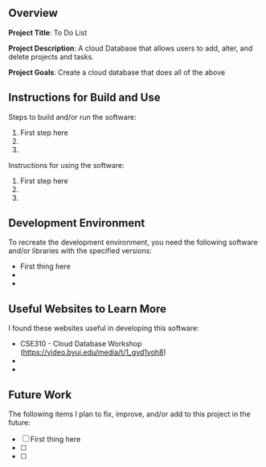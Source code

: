## Overview

**Project Title**: To Do List

**Project Description**: A cloud Database that allows users to add, alter, and delete projects and tasks.

**Project Goals**: Create a cloud database that does all of the above

## Instructions for Build and Use

Steps to build and/or run the software:

1. First step here
2.
3.

Instructions for using the software:

1. First step here
2.
3.

## Development Environment 

To recreate the development environment, you need the following software and/or libraries with the specified versions:

* First thing here
*
*

## Useful Websites to Learn More

I found these websites useful in developing this software:

* CSE310 - Cloud Database Workshop (https://video.byui.edu/media/t/1_gvd1voh8)
*
*

## Future Work

The following items I plan to fix, improve, and/or add to this project in the future:

* [ ] First thing here
* [ ]
* [ ]
